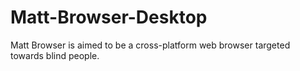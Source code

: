 # Matt-Browser-Desktop

Matt Browser is aimed to be a cross-platform web browser targeted towards blind people.
